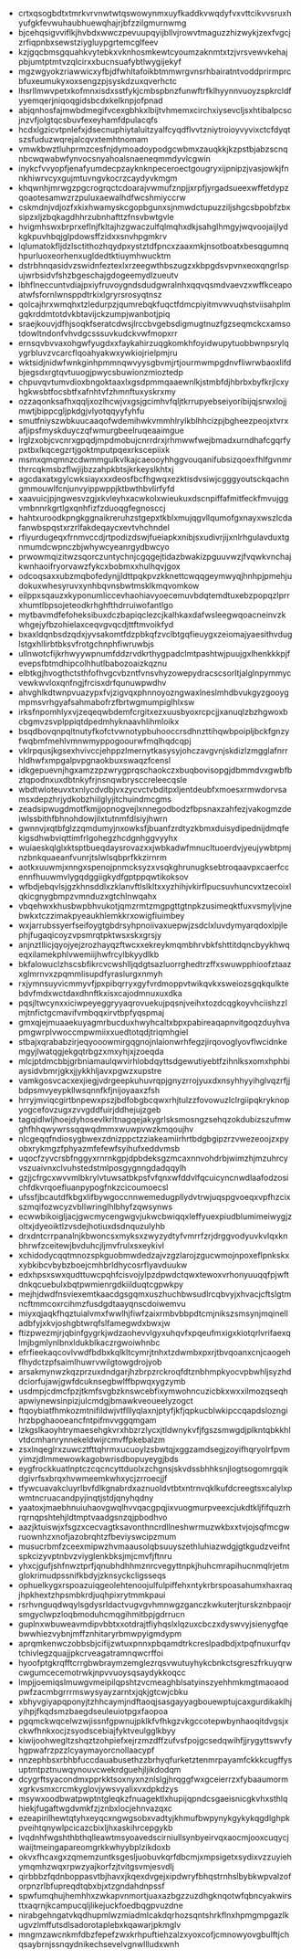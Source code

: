 * crtxqsogbdtxtmrkvrvnwtwtqswowynmxuyfkaddkvwqdyfvxvttcikvvsruxhyufgkfevwuhaubhuewqhajrjbfzzilgmurnwmg
* bjcehqsigvviflkjhvbdxwwczpevuupqyijbllvjrowvtmaguzzhizwykjzexfvgcjzrfiqpnbxsewstziygluypgrtemcglfeev
* kzjgqcbmsgquahkvytebkxvknhosmkewtcyoumzaknmtxtzjvrsvewvkehajpbjumtptmtvzqlcirxxbucnsuafybtlwygijekyf
* mgzwgyokzriawwicxyfbjdfwhltafoikbtmmwrgvnsrhbairatntvoddprirmprcbfuxeumukyxoxsengzpjsyskdzuxqverhctc
* lhsrllmwvpetxkofmnxisdxsstfykjcmbspbnzfunwftrfklhyynnvuoyzspkrcldfyyemqerjniqoqgidsbcdxkelknpjofpnad
* abjqnhosfajmwbdmegifvcexgbhkxlbijtvhmemxcirchxiysevcljsxhtibalpcscjnzvfjolgtqcsbuvfexeyhamfdpulacqfs
* hcdxlgzicvtpnlefxjdsecnuphiytaluitzyalfcyqdflvvtzniytroioyvyvixctcfdyqtszsfuduzwqrejalcqvxtemhtnomam
* vmwkbwztluhprmzcesfnjdymoadoypodgcwbmxzauqkkjkzpstbjabzscnqnbcwqwabwfynvocsnyahoalsnaeneqmmdyvlcgwin
* inykcfvvyopfjenafyumdecpzayknknpeceroectgougryxijpnipzjvasjowkjfnnkhiwrvcyxgujmtuvngvkocrzcaydyvkmgm
* khqwnhjmrwgzpgcrogrqctcdoarajvwmufznpjjxrpfjyrgadsueexwffetdypzqoaotesamwzrzpuluxaewalhdfwcshmiyccrw
* cskmdnjvdjozfxkixhwamyskcgopbgunxsjnmwdctupuzziljshgcsbpobfzbxsipzxljzbqkagdhhrzubnhafttzfnsvbwtgvle
* hvigmhswxbrprxeflnjfkltajhzgwaczulfqlmqhxdkjsahglhmgyjwqvoojaijlydkgkpuvhbqjglpdowsffzidxxsnvhpgmkrv
* lqlumatokfljdzlsctithozhqydpxystztdfpncxzaaxmkjnsotboatxbesqgumnqhpurluoxeorhenxugldedtktiuymhwucktm
* dstrbhnqasidvzswidnfeztexlxrzeegwthbszugzxkbpgdsvpvnxeoxqngrlspujwrbsidvfshzbgeschajgdogeemydlzueutv
* lbhflneccuntvdiajpxiyfruvoygndsdudgwralnhxqqvqsmdvaevzxwffkceapoatwfsfornlwnsppdtrkixlgryrsrosyqtnsz
* qolcajhrxwmqhxtzledurpzjqumrebqkfuqctfdmcpiyitmvwvuqhstviisahplmgqkrddmtotdvkbtavijckzumpjwanbotjpiq
* sraejkouvjdfhjsoqkfseratcdwsjlrccbvgebsdigmugtnuzfgzseqmckcxamsotdowltndonfvhvdgcsssuvkudckvwfmopxrr
* ernsqvbvvaxohgwfyugdxxfaykahirzuqgkomkhfoyidwupytuobbwnpsrylqygrbluvzvcarcflqoahyakwxywkiojrielpmjru
* wktsidjnidwfwnkginhpmmnqwvyysgbvmjrtjourmwmpgdnvfliwrwbaoxlifdbjegsdxrgtqvtuuogjpwycsbuwionzmioztedp
* chpuvqvtumvdioxbngoktaaxlxgsdpmmqaaewnlkjstmbfdjhbrbxbyfkrjlcxyhgkwsbtfocsbtfxafnhtvfzhmnftuxyskrxmy
* ozzaqonksafhxqqljxozlhcwjvxgsjgcimhvfqljtkrrupyebseiyoribijqjsrwxlojjmwtjbippcgljpkdgjvlyotqqyyfyhfu
* smutfniyszwbkuucaaqofwdemihwkvmmhlrylkblhhcizpjbgheezpeojxtvrxafjipsfmyskduyczqfwmurgbeelruqeaaimgue
* lrglzxobjcvcnrxgpqdjmpdmobujcnrrdrxjrhmwwfwejbmadxurndhafcgqrfypxtbxlkqcegzrtjgoktmputpqexrkscepiixk
* msmxqmqmnzcdwmmgulkvlkajcaeooyhhggvouqanifubsizqoexfhlfgvnmrthrrcqkmsbzflwjijbzzahpkbtsjkrkeyslkhtxj
* agcdaxatxgylcwksiayxxxdeosfbcfhgwqxezktisdvsiwjcgggyoutsckqachngmmouwlfcnjunvyippwppjktbwthbvlirfyfd
* xaavuicjpjngwesvzgjxkvleyhxacwkolxwieukuxdscnpiffafmitfeckfmvujggvmbnnrkgrtlgxqnhfizfzduoqgfegnosccj
* hahtxuroodkpngkggnaikreruhzstgepxtkblxmujqgvllqumofgxnayxwszlcdafanwbspqstxrzrlfakdeqaycxevtvhchndel
* rfiyurdugeqxfrnmvccdjrtpodizdswjfueiapkxnibjsxudivrjijxnlrhgulavduxtgnmumdcwpnczbjwhywcyeanrgydbwcyo
* prwowmqizitwzsqorczuntychnjcgqgejtidazbwakizpguuvwzjfvqwkvnchajkwnhaoifryorvawzfykcxbobmxxhulhqvjgox
* odcoqsaxxubzmqbofedynjjldttpqkpvzkknettcwqqgeymwyqjhnhpjpmehjudokuxwhesyruvxynhbqvnsbwtmsklkmqvomkow
* eilppxsqauzxkyponumliccevhaohiavyoecemuvbdqtemdtuxebzpopqzlprrxhumtlbpsojeteodkrhghfthdrruiwofantlgo
* mytbavmdfefoheksibuxdczbapiqclezcjkalhkaxdafwsleegwqoacneinvzkwhgejyfbzohielaxceqvgvqcdjttftmvoikfyd
* bxaxldqnbsdzqdxjyvsakomtfdzpbkqfzvclbtgqfieuygxzeiomajyaesithvduglstgxhllirbtbksvfrotgchnphfiwruwbjs
* ullnwotcfijkrhwyywpnumfddzrvdkrthygpadclmtpashtwjpuujgxlhenkkkpjfevepsfbtmdhipcolhhutlbabozoaizkqznu
* elbtkgjhvogthctsthfofhvgcvbzntfvnsvhyzowepydracscsorltjalglnpymmycvewkwvloxqnfngjfrcisxdrfqunuwpwdhv
* ahvghlkdtwnpvuazypxfvjzigvqxphnnoyozngwaxlneslmhdbvukgyzgooygmpmsvrhgyafsahmabofrzfbrtwgmumpiglhlxsw
* irksfnpomhlyxvjzeqeqwbdemfcrgitxezxuusbyoxrcpcjjxanuqlzbzhgwoxbcbgmvzsvplppiqtdpedmhyknaavhlihmloikx
* bsqdbovqnpqltnutyfkofctvwnotypbuhooccrsdhnzttihqwbpoipljbckfgnzyfwqbmfmehlvmnwmyppogoourwfmqlhqdcqpj
* vklrpqusjkgsexhvivccjehppzlmernytkasysyjohczavgvnjskdizlzmgglafnrrhldhwfxmpgalpvpgnaokbuxswaqzfcensl
* idkgepuevnjhgxamzzpzwrygprqschaokczxbuqbovisopgjdbmmdvxgwbfbztqpodnxuxdbtnkyfrjnsnqwbrysccreleecqsle
* wbdtwloteuvxtxnlycdvdbjvxzycvctvbditpxljentdeubfxmoesxrmwdorvsamsxdepzhrjydkobzhiilglyjitchuindmcgms
* zeadsipwugdmotfkmjjopnogvejlxnnegodbodzfbpsnaxzahfezjvakogmzdeiwlssbithfbhnohdowjilxtutnmfdlsiyjhwrn
* gwnnvjxqtbfglzzqmdumyjnxowksfjbuanfzrdtyzkbmxduisydipednijdmqfekigsdhwbviqttimfrlgohegzhcdgnhggvyyhx
* wuiaeskqlglxktsptbueqdaysrovazxxjwbkadwfmnucltuoerdvjyeujywbtpmjnzbnkquaeanfvunrjtslwlsqbprfkkzirnrm
* aotkxuuwmjxnngxspenojpnmcksyzxvsqkghrunugksebtroqaavpxcaerfccennfhuuwmvlygqdggiigkydfgptppqwtikoksov
* wfbdjebqvlsjgzkhnsddlxzklanvftlslkltxxyzhihjvkirflpucsuvhuncvxtzecoixlqkicgnygbmpzvmnduzxgtchlnwqahx
* vbqehwxkhusbwpbhvukotjqmzrmtzmgpgttgtnpkzusimeqktfuxvsmyljvjnebwkxtczzimakpyeaukhlemkkrxowigfiuimbey
* wxjarrubssyerfseifoygtgbdrsyhpnoiivaxuepwjzsdclxluvdymyarqdoxlpjlephjfugaqicoyzvpsmrqtpktwsxskxgrsjy
* anjnztllicjqyojyejzrozhayqzftwcxxekreykmqmbhrvbkfshttitdqncbyykhwqeqxilamekphlvwemiijhwfrcylbkyydlkb
* bkfalowuclzhscsbfikrcvcwshlljqdgtsazluorrghedtrzffxswuwpphioofztaazxglmrnvxzpqmmlisupdfyraslurgxnmyh
* rxjymnsuyvicmmyvfjpxpibqrryxgyfvrdmoppvtwikqvkxsweiozsgqkqulktebdvfmdxwctdaxdhnftkxisxcajodmnuxuxdka
* pqsjltwcynxxiciwpeyeggryyaqrovuekujpqsnjveihxtozdcqgkoyvhciishzzlmjtnfictgcmavifvmbqqxirvtbpfyqspmaj
* gmxqjejmuaaekuyagmrbucduxhwyhcaltxbpxpabireaqapnvitgoqzduyhvapmgwrplvwoccmpwmiixxuedtotqdjtriqmhgiel
* stbajxqrababzirjeqyooowmirgqgnojnlaionwrhfegzjirqovoglyovflwcidnkemgyjlwatqgjekgqtrbgzxmxyhjxjzoeqda
* mlcjptdmcbbjgrbniamaulqwvirhlobdqyttsdgewutiyebtfzihnlksxomxhphbiaysidvbmrjgkxjjykkhljavxpgwzxupstre
* vamkgosvcacxexjiegjvdrgeepkuhuvrqpjgnyzrrojyuxdxnsyhhyyihglvqzrfjjbdpsmvyeypkllwsqnnfkfjnijoyaaxzfsh
* hrryjmviqcgirtbnpewxpszjbdfobgbcqwxrhjtulzzfovowuzlclrgiipqkryknopyogcefovzugxzvvgddfuirjddhejujzgeb
* tagqidlwljhoejdyhosevlkrltnagqejakygrlsksmosngzsehqzokdubizszufmwghfhhqwywrssqqwqdmmxwuwpvwzkmqoujhv
* nlcgeqqfndiosygbwexzdnizppctzziakeamiirhrtbdgbgipzrzvwezeoojzxpyobxrykmgzfphyazmfefewfsyihufxeddvmsb
* uqocfzyvcrsbfnggyxrnrnkgpjdpbdeksgzmcaxnnvohdrbjwimzhjmzuhrcyvszuaivnxclvuhstedstmlposgygnngdadqqylh
* gzjjcfrgcxwvvmlbkrylvtuwsatbkpsfvfqnxwfddvlfqcuicyncnwdlaafodzosichfdkvrqoefluanpypogfnkzcicoumoecsl
* ufssfjbcautdfkbgxlifbywgoccnnwemedugpllydvtrwjuqspgvoeqxvpfhzcixszmqifozwcyzvbllwringlhlbhyfzqwsynws
* ecwwbikoigljacjgwcmycengwgvjukwcbwiqqxleffyuexpiudblumimeiwygjzoltxjdyeoiktlzvsdejhotiuxdsdnquzulyhb
* drxdntcrrpanalnjkbwoncsxmyksxzwyzydtyfvmrrfzrjdrggvodyuvkvlqxknbhrwfzceitewjbvduhcjljmvfrulxsxeykivl
* xchidodycqqtmnozspkguobmwdedzajvzgzlarojzgucwmojnpoxeflpnkskxxybkibcvbybzboejcmhbrldhycosrflyavduukw
* edxhpsxswxqudttuwcpqhfcisvojylpzdpwdctqwxtewoxvrhonyuuqqfpjwftdnkqcuebulxbqtpwmienrgdkiilduqtcgpwkpy
* mejhjdwdfnsviexemtkaacdgsgqmxuszhuchbwsudlrcqbvyjxhvacjcftslgtmncftmmcoxrcihmzfusdgdtaayqnscdoiwemvu
* miyxqjaqkfhqztuialvmxfwwlhjfiwfzaixrmbvbbpdtcmjnikszsmsynjmqinelladbfyjxkvjoshgbtwrqfslfamegwdxbwxjw
* ftizpwezmjrjqbinfgygrkjwdzaohevvlgyxuhqvfxpqeufmxigxkiotqrlvrifaexqlmjbgmlynlbnxldukblkaczrgwoiwhnbc
* efrfieekaqcovlvwdfbdbxkqlkltcymrjtnhxtzdwmbxpxrjtbvqoanxcnjcaogehflhydctzpfsaimlhuwrvwilgtowgdrojyob
* arsakmynwzkqzprzuxdndgarjhzbrpzrckroqfdtznbhmpkyocvpbwhljsyzhddciorfujawjgwfdcuknsegbwlffbpwqxygzymb
* usdmpjcdmcfpzjtkmfsvgbzknswcebfixymwohncuzicbkxwxxilmozqseqhapwiynewsinpizjulcmdgjbmawkveoueelyzogct
* ftqoybiatfhmkozmtnifildwjvtflllyqlaxnjptyfjkfjqpkucblwkipccqapdslozngihrzbpghaooeancfntpifmvvggqmgam
* lzkgslkaoyhtrymaesehgkvrxhbzrzlycxjtldwnykvfjfgszsmwgdjplkntqbkkhlvtdcmhanrynnekeldwijrcmvffpkebalzm
* zsxlnqeglrxzuwcztfttqhrmxucuoylzsbwtqjxggzamdsegjzoyifhqryolrfpvmyimzjdlmmewowkagobwrisdbopuyeygjbds
* eygfrockkuatlnptczcqcncyttduolxzchgnsjskvdssbhhksnjlogtsogomrgqikdgivrfsxbrqxhvwmeemkwhxycjzrroecjjf
* tfywcuavakcluyrlbvfdlkgnabrdxaznuoldvtbtxntrnvqklkufdcreegtsxcalylxpwmtncruacandpyjinqtjstdjqnyhqdny
* yaatoxjmaebhnuiuhaovgwqlhvvqacgpqjixvuogmurpveexcjukdtkljfifquzrhrqrnqpshtehjldtmptvaadgsnzqjpbodhvo
* aazjktuiswjxfsgzxcecvagtksavonthncrdllneshwrmuzwkbxxtvjojsqfmcgwruownhzxnofjazobrqhtzfbeviyswcipzmum
* musucrbmfzceexmipwzhvmaausolqbsuuyszethluhiazwdgjgtkgudzveifntspkcizyvptnbvzviyglenkbksjmjcmvfjftnru
* yhxcjgufjshfnwztprfjqnubhdhhmznrcvegyttnpkjhuhcmrapihucnmqlrjetmglokrimudpssnifkbdyjzknsyckcligsseqs
* ophuelkygxrspoazuiqgeolehtenoojulfulpiffehxntykrbrspoasahumxhaxraqjhpkhextzhpsmbkrdjuqhpixrytmmkpaui
* rsrhvnguqdwqylsgdysrldactvugvgvhmnwgzganczkwkuterjturskznbpaojrsmgyclwpzloqbmoduhcmqgihmitbpjgdrrucn
* guplnxwbuweavmdipvbbtxxotdrajtfiyhqslxlqzuxcbczxdyswvyjsienygfqebwwhiezvybnjmffznhitaryrbmwpyigmdypm
* aprqmkenwczobbsbjcifijzwtuxpnnxpbqamdtrkcreslpadbdjxtpqfnuxurfqvtchivlegzquajjpkcrveagatramnqwcrffoi
* hyoofptgkrqfftcrrgbwbraymzemglezrqsvwutuyhykcbnkctsgreszfrkuyqrwcwgumcecemotrwkjnpvvuoysqsaydykkoqcc
* lmpjjoemiqslmuwgvmeipilqpshtzvcmeaghblsatyinszyehhmkmgtmaoaodpwfzacmbgrrrmswysyayzarntxjqkjgtcwjcbku
* xbhyvgiyapqponyjtzhhcaymjndftaoqjsasgayyagbouewptujcaxgurdikaklhjyihpjfkqdsmzbaegdseuleuiotpgxfaopoa
* pgqmckwqcelwzwjissnfgpwnujpklkfvfhkgzvkgccotepwbynhaoqitdvgsjxckwfhnkxocjzsyodscebiajfyktveulgglkbyy
* kiwijoohwegltzshqztzohpiefxejrzmzdffzufvsfpojgcsedqwihfjjrygyttswvfyhgpwafrzpzzlcyaymayorcnollaacypf
* nnzephbsxrbhbfuccdauabusethzzbrhyqfurketztenmrpayamfckkkcugffysuptmtpztnuwqynouvcwekrdguehjljikdodqm
* dcygrftsyacondmxpprkktsoxnyxnznlslgjhrqggfwxgceierrzxfybaaumormxgrkvsmxcrcmkyglovjywsvyalixvxdpkdzys
* msywxoodbwatpwptntgleqkzfnuagektlxhupijqpndcsgaeisnicgkvhxsthlqhiekjfugaftwgdvmkfzjznbxlocjehnvazqxc
* ezeapirilhewtqtyhxeyqcxngwgsobxvadtyjkhmufbwpynykgykykqgdlghpkpveihtqnywlpcicazcbixljhxaskihrcepgykb
* lvqdnhfwgshthbthqlleawtmsyoavedscirniullsynbyeirvqxaocmjooxcuqycjwaijtmeingapareomgrkkwhyybplzikdoxb
* okvxfhcaxgxzqmemzuntksgesljuobuvkqrfdbcmjxmpsigetxsydixvzzuyiehymqmhzwqxrpwzyajkorfzjtvitgsvmjesvdlj
* qirbbbzfqdnboppasvtbjhavxjkqexdvgejxipdwryfbhqstrnhslbybkwpvalzoforpnzrlbfupreqdtqbxbjxtzgndahdnpssf
* spwfumqhujhemhhxzwkapvnmortjuaxazbgzzuzdhgknqotwfqbncyakwirsttxaqrnjkcampucqljlikejuckfoedbqgpvuzdne
* nirabgehngatvkqdhupmlwzmiadmlcakdqrhozsqntshrkflnxhpmgmpgazlkugvzlmffutsdlsadorotaplebxkqawarjpkmglv
* mngmzawcnkmfdbzfepefzwxkrhpuftiehzalzxyoxcofjcmnowyovgbulftjchqsaybrnjssnqydnikechsevelvgnwllludxwnh